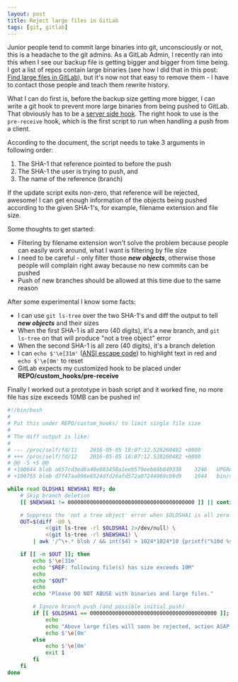 ```yaml
---
layout: post
title: Reject large files in GitLab
tags: [git, gitlab]
---
```


Junior people tend to commit large binaries into git, unconsciously or not,
this is a headache to the git admins.  As a GitLab Admin, I recently ran into
this when I see our backup file is getting bigger and bigger from time being.
I got a list of repos contain large binaries (see how I did that in this post:
[Find large files in GitLab](/2016/05/find-large-files-in-gitlab.html)), but
it's now not that easy to remove them - I have to contact those people and
teach them rewrite history.

What I can do first is, before the backup size getting more bigger, I can write
a git hook to prevent more large binaries from being pushed to GitLab.  That
obviously has to be a [server side
hook](https://git-scm.com/book/en/v2/Customizing-Git-Git-Hooks#Server-Side-Hooks).
The right hook to use is the `pre-receive` hook, which is the first script
to run when handling a push from a client.

According to the document, the script needs to take 3 arguments in following
order:

1. The SHA-1 that reference pointed to before the push
2. The SHA-1 the user is trying to push, and
3. The name of the reference (branch)

If the update script exits non-zero, that reference will be rejected, awesome!
I can get enough information of the objects being pushed according to the given
SHA-1's, for example, filename extension and file size.

Some thoughts to get started:

- Filtering by filename extension won't solve the problem because people can
  easily work around, what I want is filtering by file size
- I need to be careful - only filter those _**new objects**_, otherwise those
  people will complain right away because no new commits can be pushed
- Push of new branches should be allowed at this time due to the same reason

After some experimental I know some facts:

- I can use `git ls-tree` over the two SHA-1's and diff the output to tell
  _**new objects**_ and their sizes
- When the first SHA-1 is all zero (40 digits), it's a new branch, and `git
  ls-tree` on that will produce "not a tree object" error
- When the second SHA-1 is all zero (40 digits), it's a branch deletion
- I can `echo $'\e[31m'` ([ANSI escape
  code](https://en.wikipedia.org/wiki/ANSI_escape_code)) to highlight text in
  red and `echo $'\e[0m'` to reset
- GitLab expects my customized hook to be placed under
  **REPO/custom_hooks/pre-receive**

Finally I worked out a prototype in bash script and it worked fine, no more
file has size exceeds 10MB can be pushed in!

```bash
#!/bin/bash
#
# Put this under REPO/custom_hooks/ to limit single file size
#
# The diff output is like:
#
# --- /proc/self/fd/11    2016-05-05 18:07:12.528260482 +0800
# +++ /proc/self/fd/12    2016-05-05 18:07:12.528260482 +0800
# @@ -5 +5 @@
# +100644 blob a657cd3ed8a48e083458a1eeb579eeb69b049338    3246   UPGRADE.md
# +100755 blob d7f47aa098e6524dfd26afd572a07244969cb9d9    1944   bin/sync.sh

while read OLDSHA1 NEWSHA1 REF; do
    # Skip branch deletion
    [[ $NEWSHA1 != 0000000000000000000000000000000000000000 ]] || continue

    # Suppress the 'not a tree object' error when $OLDSHA1 is all zero
    OUT=$(diff -U0 \
            <(git ls-tree -rl $OLDSHA1 2>/dev/null) \
            <(git ls-tree -rl $NEWSHA1) \
        | awk '/^\+.* blob / && int($4) > 1024*1024*10 {printf("%10d %s\n", $4, $5)}')

    if [[ -n $OUT ]]; then
        echo $'\e[31m'
        echo "$REF: following file(s) has size exceeds 10M"
        echo
        echo "$OUT"
        echo
        echo "Please DO NOT ABUSE with binaries and large files."

        # Ignore branch push (and possible initial push)
        if [[ $OLDSHA1 == 0000000000000000000000000000000000000000 ]]; then
            echo
            echo "Above large files will soon be rejected, action ASAP!"
            echo $'\e[0m'
        else
            echo $'\e[0m'
            exit 1
        fi
    fi
done
```

